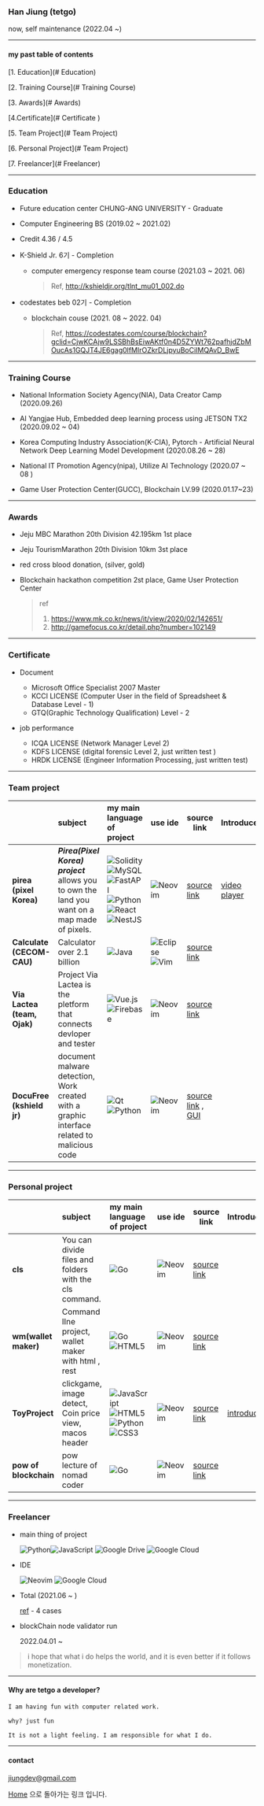 ### Han Jiung (tetgo)

now, self maintenance (2022.04 ~)



***



#### my past table of contents



[1. Education](# Education)

[2. Training Course](# Training Course)

[3. Awards](# Awards)

[4.Certificate](# Certificate )

[5. Team Project](# Team Project)

[6. Personal Project](# Team Project)

[7. Freelancer](# Freelancer)



***



### Education



-  Future education center CHUNG-ANG UNIVERSITY - Graduate
  - Computer Engineering BS (2019.02 ~ 2021.02)
  - Credit 4.36 / 4.5
  
  
  
- K-Shield Jr. 6기 - Completion
  - computer emergency response team course (2021.03 ~ 2021. 06)
  
    >  Ref, http://kshieldjr.org/tlnt_mu01_002.do
  
  

- codestates beb 02기 - Completion

  - blockchain couse (2021. 08 ~ 2022. 04)

    > Ref, https://codestates.com/course/blockchain?gclid=CjwKCAjw9LSSBhBsEiwAKtf0n4D5ZYWt762pafhjdZbMOucAs1GQJT4JE6gag0lfMIrOZkrDLjpyuBoCiIMQAvD_BwE




***



### Training Course

- National Information Society Agency(NIA), Data Creator Camp (2020.09.26)

- AI Yangjae Hub, Embedded deep learning process using JETSON TX2 (2020.09.02 ~ 04)

- Korea Computing Industry Association(K-CIA), Pytorch - Artificial Neural Network Deep Learning Model Development (2020.08.26 ~ 28)

- National IT Promotion Agency(nipa), Utilize AI Technology (2020.07 ~ 08 )

- Game User Protection Center(GUCC), Blockchain LV.99 (2020.01.17~23)




***



### Awards

- Jeju MBC Marathon 20th Division 42.195km 1st place

- Jeju TourismMarathon 20th Division 10km 3st place

- red cross blood donation, (silver, gold)

- Blockchain hackathon competition 2st place, Game User Protection Center
  >  ref
  >
  > 1. https://www.mk.co.kr/news/it/view/2020/02/142651/
  > 2. http://gamefocus.co.kr/detail.php?number=102149
  
  

***



### Certificate

- Document	
  - Microsoft Office Specialist 2007 Master
  - KCCI LICENSE (Computer User in the field of Spreadsheet & Database Level - 1)
  - GTQ(Graphic Technology Qualification)  Level - 2
  
- job performance
  - ICQA LICENSE (Network Manager Level 2)
  - KDFS LICENSE (digital forensic Level 2, just written test )
  - HRDK LICENSE (Engineer Information Processing, just written test)



***



### Team project



|                             | subject                                                      | my main language of project                                  | use ide                                                      | source link                                                  | Introduce                                                    |
| --------------------------- | :----------------------------------------------------------- | :----------------------------------------------------------- | ------------------------------------------------------------ | ------------------------------------------------------------ | ------------------------------------------------------------ |
| **pirea (pixel Korea)**     | ***Pirea(Pixel Korea) project*** allows you to own the land you want on a map made of pixels. | ![Solidity](https://img.shields.io/badge/Solidity-%23363636.svg?style=for-the-badge&logo=solidity&logoColor=white) ![MySQL](https://img.shields.io/badge/mysql-%2300f.svg?style=for-the-badge&logo=mysql&logoColor=white) ![FastAPI](https://img.shields.io/badge/FastAPI-005571?style=for-the-badge&logo=fastapi)![Python](https://img.shields.io/badge/python-3670A0?style=for-the-badge&logo=python&logoColor=ffdd54)    ![React](https://img.shields.io/badge/react-%2320232a.svg?style=for-the-badge&logo=react&logoColor=%2361DAFB) ![NestJS](https://img.shields.io/badge/nestjs-%23E0234E.svg?style=for-the-badge&logo=nestjs&logoColor=white) | ![Neovim](https://img.shields.io/badge/NeoVim-%2357A143.svg?&style=for-the-badge&logo=neovim&logoColor=white) | [source link](https://github.com/codestates/BEB_02_pirea)    | [video player](https://drive.google.com/file/d/1-8TBhvpNMflwMd7jhKCoID51mSIfuWb9/view?usp=sharing) |
| **Calculate (CECOM-CAU)**   | Calculator over 2.1 billion                                  | ![Java](https://img.shields.io/badge/java-%23ED8B00.svg?style=for-the-badge&logo=java&logoColor=white) | ![Eclipse](https://img.shields.io/badge/Eclipse-FE7A16.svg?style=for-the-badge&logo=Eclipse&logoColor=white)![Vim](https://img.shields.io/badge/VIM-%2311AB00.svg?style=for-the-badge&logo=vim&logoColor=white) | [source link](https://github.com/CECOM-CAU/CECOME_CALCULATE.git) |                                                              |
| **Via Lactea (team, Ojak)** | Project Via Lactea is the pletform that connects devloper and tester | ![Vue.js](https://img.shields.io/badge/vuejs-%2335495e.svg?style=for-the-badge&logo=vuedotjs&logoColor=%234FC08D) ![Firebase](https://img.shields.io/badge/firebase-%23039BE5.svg?style=for-the-badge&logo=firebase) | ![Neovim](https://img.shields.io/badge/NeoVim-%2357A143.svg?&style=for-the-badge&logo=neovim&logoColor=white) | [source link](https://github.com/toto1444/Project-Via-Lactea) |                                                              |
| **DocuFree (kshield jr)**   | document malware detection,  Work created with a graphic interface related to malicious code | ![Qt](https://img.shields.io/badge/Qt-%23217346.svg?style=for-the-badge&logo=Qt&logoColor=white)   ![Python](https://img.shields.io/badge/python-3670A0?style=for-the-badge&logo=python&logoColor=ffdd54) | ![Neovim](https://img.shields.io/badge/NeoVim-%2357A143.svg?&style=for-the-badge&logo=neovim&logoColor=white) | [source link](https://github.com/toto1444/Project-Via-Lactea) ,   [GUI](https://github.com/tetgo/GUI) |                                                              |









***





### Personal project



|                       | subject                                                 | my main language of project                                  | use ide                                                      | source link                                        | Introduce                          |
| --------------------- | :------------------------------------------------------ | :----------------------------------------------------------- | ------------------------------------------------------------ | -------------------------------------------------- | ---------------------------------- |
| **cls**               | You can divide files and folders with the cls command.  | ![Go](https://img.shields.io/badge/go-%2300ADD8.svg?style=for-the-badge&logo=go&logoColor=white) | ![Neovim](https://img.shields.io/badge/NeoVim-%2357A143.svg?&style=for-the-badge&logo=neovim&logoColor=white) | [source link](https://github.com/tetgo/cls)        |                                    |
| **wm(wallet maker)**  | Command lIne project, wallet maker with html , rest     | ![Go](https://img.shields.io/badge/go-%2300ADD8.svg?style=for-the-badge&logo=go&logoColor=white) ![HTML5](https://img.shields.io/badge/html5-%23E34F26.svg?style=for-the-badge&logo=html5&logoColor=white) | ![Neovim](https://img.shields.io/badge/NeoVim-%2357A143.svg?&style=for-the-badge&logo=neovim&logoColor=white) | [source link](https://github.com/tetgo/wm)         |                                    |
| **ToyProject**        | clickgame, image detect,  Coin price view, macos header | ![JavaScript](https://img.shields.io/badge/javascript-%23323330.svg?style=for-the-badge&logo=javascript&logoColor=%23F7DF1E) ![HTML5](https://img.shields.io/badge/html5-%23E34F26.svg?style=for-the-badge&logo=html5&logoColor=white) ![Python](https://img.shields.io/badge/python-3670A0?style=for-the-badge&logo=python&logoColor=ffdd54) ![CSS3](https://img.shields.io/badge/css3-%231572B6.svg?style=for-the-badge&logo=css3&logoColor=white) | ![Neovim](https://img.shields.io/badge/NeoVim-%2357A143.svg?&style=for-the-badge&logo=neovim&logoColor=white) | [source link](https://github.com/tetgo/ToyProject) | [introduce](https://wooong.dev/38) |
| **pow of blockchain** | pow lecture of nomad coder                              | ![Go](https://img.shields.io/badge/go-%2300ADD8.svg?style=for-the-badge&logo=go&logoColor=white) | ![Neovim](https://img.shields.io/badge/NeoVim-%2357A143.svg?&style=for-the-badge&logo=neovim&logoColor=white) | [source link](https://github.com/tetgo/powtest)    |                                    |





***





### Freelancer 

- main thing of project

  ![Python](https://img.shields.io/badge/python-3670A0?style=for-the-badge&logo=python&logoColor=ffdd54)![JavaScript](https://img.shields.io/badge/javascript-%23323330.svg?style=for-the-badge&logo=javascript&logoColor=%23F7DF1E) ![Google Drive](https://img.shields.io/badge/Google%20Drive-4285F4?style=for-the-badge&logo=googledrive&logoColor=white) ![Google Cloud](https://img.shields.io/badge/GoogleCloud-%234285F4.svg?style=for-the-badge&logo=google-cloud&logoColor=white)

- IDE 

  ![Neovim](https://img.shields.io/badge/NeoVim-%2357A143.svg?&style=for-the-badge&logo=neovim&logoColor=white) ![Google Cloud](https://img.shields.io/badge/GoogleCloud-%234285F4.svg?style=for-the-badge&logo=google-cloud&logoColor=white) 

- Total (2021.06 ~ )

   [ref](https://soomgo.com/profile/users/5006849?from=my_info_preview) - 4 cases

- blockChain node validator run

  2022.04.01 ~

> i hope that what i do helps the world, and it is even better if it follows monetization.





***



#### Why are tetgo a developer?

```reStructuredText
I am having fun with computer related work.

why? just fun

It is not a light feeling. I am responsible for what I do.
```







---





#### contact

jiungdev@gmail.com



[Home](https://tetgo.github.io/) 으로 돌아가는 링크 입니다.
